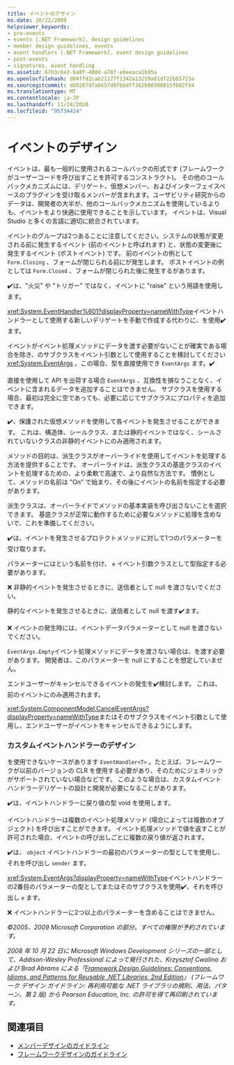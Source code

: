 ```yaml
---
title: イベントのデザイン
ms.date: 10/22/2008
helpviewer_keywords:
- pre-events
- events [.NET Framework], design guidelines
- member design guidelines, events
- event handlers [.NET Framework], event design guidelines
- post-events
- signatures, event handling
ms.assetid: 67b3c6e2-6a8f-480d-a78f-ebeeaca1b95a
ms.openlocfilehash: d04ffd2cab21177f1342a13259a81df22b65723a
ms.sourcegitcommit: d8020797a6657d0fbbdff362b80300815f682f94
ms.translationtype: MT
ms.contentlocale: ja-JP
ms.lasthandoff: 11/24/2020
ms.locfileid: "95734414"
---
```

# <a name="event-design"></a>イベントのデザイン

イベントは、最も一般的に使用されるコールバックの形式です (フレームワークがユーザーコードを呼び出すことを許可するコンストラクト)。 その他のコールバックメカニズムには、デリゲート、仮想メンバー、およびインターフェイスベースのプラグインを受け取るメンバーが含まれます。ユーザビリティ研究からのデータは、開発者の大半が、他のコールバックメカニズムを使用しているよりも、イベントをより快適に使用できることを示しています。 イベントは、Visual Studio と多くの言語に適切に統合されています。

 イベントのグループは2つあることに注意してください。システムの状態が変更される前に発生するイベント (前のイベントと呼ばれます) と、状態の変更後に発生するイベント (ポストイベント) です。 前のイベントの例として `Form.Closing` 、フォームが閉じられる前にが発生します。 ポストイベントの例としては `Form.Closed` 、フォームが閉じられた後に発生するがあります。

 ✔️は、"火災" や "トリガー" ではなく、イベントに "raise" という用語を使用します。

 <xref:System.EventHandler%601?displayProperty=nameWithType>イベントハンドラーとして使用する新しいデリゲートを手動で作成する代わりに、を使用✔️ます。

 イベントがイベント処理メソッドにデータを渡す必要がないことが確実である場合を除き、のサブクラスをイベント引数として使用することを検討してください <xref:System.EventArgs> 。この場合、型を直接使用でき `EventArgs` ます。✔️

 直接を使用して API を出荷する場合 `EventArgs` 、互換性を損なうことなく、イベントに含まれるデータを追加することはできません。 サブクラスを使用する場合、最初は完全に空であっても、必要に応じてサブクラスにプロパティを追加できます。

 ✔️、保護された仮想メソッドを使用して各イベントを発生させることができます。 これは、構造体、シールクラス、または静的イベントではなく、シールされていないクラスの非静的イベントにのみ適用されます。

 メソッドの目的は、派生クラスがオーバーライドを使用してイベントを処理する方法を提供することです。 オーバーライドは、派生クラスの基底クラスのイベントを処理するための、より柔軟で高速で、より自然な方法です。 慣例として、メソッドの名前は "On" で始まり、その後にイベントの名前を指定する必要があります。

 派生クラスは、オーバーライドでメソッドの基本実装を呼び出さないことを選択できます。 基底クラスが正常に動作するために必要なメソッドに処理を含めないで、これを準備してください。

 ✔️は、イベントを発生させるプロテクトメソッドに対して1つのパラメーターを受け取ります。

 パラメーターにはという名前を付け、 `e` イベント引数クラスとして型指定する必要があります。

 ❌ 非静的イベントを発生させるときに、送信者として null を渡さないでください。

 静的なイベントを発生させるときに、送信者として null を渡す✔️ます。

 ❌ イベントの発生時には、イベントデータパラメーターとして null を渡さないでください。

 `EventArgs.Empty`イベント処理メソッドにデータを渡さない場合は、を渡す必要があります。 開発者は、このパラメーターを null にすることを想定していません。

 エンドユーザーがキャンセルできるイベントの発生を✔️検討します。 これは、前のイベントにのみ適用されます。

 <xref:System.ComponentModel.CancelEventArgs?displayProperty=nameWithType>またはそのサブクラスをイベント引数として使用し、エンドユーザーがイベントをキャンセルできるようにします。

### <a name="custom-event-handler-design"></a>カスタムイベントハンドラーのデザイン

 を使用できないケースがあります `EventHandler<T>` 。たとえば、フレームワークが以前のバージョンの CLR を使用する必要があり、そのためにジェネリックがサポートされていない場合などです。 このような場合は、カスタムイベントハンドラーデリゲートの設計と開発が必要になることがあります。

 ✔️は、イベントハンドラーに戻り値の型 void を使用します。

 イベントハンドラーは複数のイベント処理メソッド (場合によっては複数のオブジェクト) を呼び出すことができます。 イベント処理メソッドで値を返すことが許可された場合、イベントの呼び出しごとに複数の戻り値が返されます。

 ✔️は、 `object` イベントハンドラーの最初のパラメーターの型としてを使用し、それを呼び出し `sender` ます。

 <xref:System.EventArgs?displayProperty=nameWithType>イベントハンドラーの2番目のパラメーターの型としてまたはそのサブクラスを使用✔️、それを呼び出し `e` ます。

 ❌ イベントハンドラーに2つ以上のパラメーターを含めることはできません。

 *©2005、2009 Microsoft Corporation の部分。すべての権限が予約されています。*

 *2008 年 10 月 22 日に Microsoft Windows Development シリーズの一部として、Addison-Wesley Professional によって発行された、Krzysztof Cwalina および Brad Abrams による「[Framework Design Guidelines: Conventions, Idioms, and Patterns for Reusable .NET Libraries, 2nd Edition](https://www.informit.com/store/framework-design-guidelines-conventions-idioms-and-9780321545619)」 (フレームワーク デザイン ガイドライン: 再利用可能な .NET ライブラリの規則、用法、パターン、第 2 版) から Pearson Education, Inc. の許可を得て再印刷されています。*

## <a name="see-also"></a>関連項目

- [メンバーデザインのガイドライン](member.md)
- [フレームワークデザインのガイドライン](index.md)
